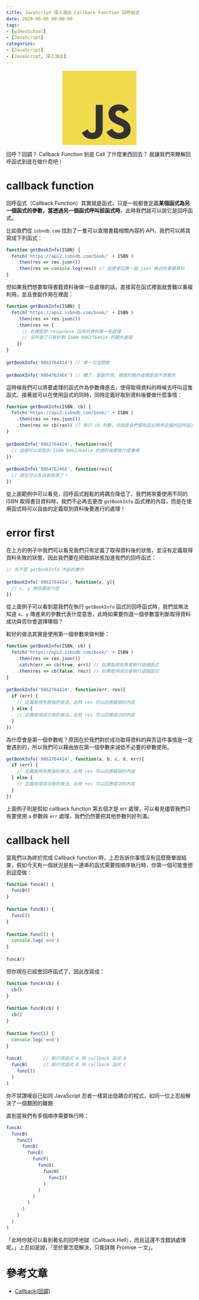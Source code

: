 ```yaml
---
title: JavaScript 深入淺出 Callback Function 回呼函式
date: 2020-06-08 00:00:00
tags:
- [w3HexSchool]
- [JavaScript]
categories: 
- [JavaScript]
- [JavaScript, 深入淺出]
---
```


<div style="display:flex;justify-content:center;">
  <img style="object-fit:cover;" src='/images/JavaScript/JavaScript-logo.png' width='200px' height='200px' />
</div>

回呼？回調？
Callback Function 到底 Call 了什麼東西回去？
就讓我們來瞭解回呼函式到底在做什麼吧！


<!-- more -->

# callback function
回呼函式（Callback Function）其實就是函式，只是一般都會定義**某個函式為另一個函式的參數，當透過另一個函式呼叫該函式時**，此時我們就可以說它是回呼函式。

比如我們從 `isbndb.com` 找到了一隻可以查閱書籍相關內容的 API，我們可以將其寫成下列函式：

```js
function getBookInfo(ISBN) {
  fetch('https://api2.isbndb.com/book/' + ISBN )
    .then(res => res.json())
    .then(res => console.log(res)) // 這裡會回應一個 json 格式的書籍資料
}
```

但如果我們想要取得書籍資料後做一些處理的話，直接寫在函式裡面就會難以重複利用，並且會副作用在裡面：
```js
function getBookInfo(ISBN) {
  fetch('https://api2.isbndb.com/book/' + ISBN )
    .then(res => res.json())
    .then(res => {
      // 在裡面對 responese 回來的資料做一些處理
      // 另外做了只有針對 ISBN 9862764414 的額外處理
    })
}

getBookInfo('9862764414') // 第一次沒問題

getBookInfo('986476246X') // 糟了，是副作用，裡面的額外處理是我不想要的
```

這時候我們可以將要處理的函式作為參數傳進去，使得取得資料的時候去呼叫這隻函式，接著就可以在使用函式的同時，同時定義好取到資料後要做什麼事情：

```js
function getBookInfo(ISBN, cb) {
  fetch('https://api2.isbndb.com/book/' + ISBN )
    .then(res => res.json())
    .then(res => cb(res)) // 執行 cb 參數，也就是我們使用函式時所定義的回呼函式。
}

getBookInfo('9862764414', function(res){
  // 這裡可以寫取到 ISBN 9862764414 的資料後要做什麼事情
})

getBookInfo('986476246X', function(res){
  // 現在可以各自做處理了！
})
```

從上面範例中可以看見，回呼函式輕鬆的將耦合降低了，我們將來要使用不同的 ISBN 取得書目資料時，我們不必再去更改 `getBookInfo` 函式裡的內容，而是在使用函式時可以自由的定義取到資料後要進行的處理！

# error first
在上方的例子中我們可以看見我們只有定義了取得資料後的狀態，並沒有定義取得資料失敗的狀態，因此我們要在把錯誤狀態加進我們的回呼函式：

```js
// 先不管 getBookInfo 內部的實作

getBookInfo('9862764414', function(x, y){
  // x, y 應該要是什麼
})
```

從上面例子可以看到當我們在執行 `getBookInfo` 函式的回呼函式時，我們並無法知道 `x`、`y` 傳進來的參數代表什麼意思，此時如果要你選一個參數當判斷取得資料成功與否你會選擇哪個？

較好的做法其實是使用第一個參數來做判斷：

```js
function getBookInfo(ISBN, cb) {
  fetch('https://api2.isbndb.com/book/' + ISBN )
    .then(res => res.json())
    .catch(err => cb(true, err)) // 如果取得失敗會執行這個函式
    .then(res => cb(false, res)) // 如果取得成功會執行這個函式
}

getBookInfo('9862764414', function(err, res){
  if (err) {
    // 定義取得失敗後的做法，此時 res 可以回應錯誤的內容
  } else {
    // 定義取得成功後的做法，此時 res 可以回應成功的內容
  }
})
```

為什麼會是第一個參數呢？原因在於我們對於成功取得資料的與否這件事情是一定會遇到的，所以我們可以藉由放在第一個參數來減低不必要的參數使用。

```js
getBookInfo('9862764414', function(a, b, c, d, err){
  if (err) {
    // 定義取得失敗後的做法，此時 res 可以回應錯誤的內容
  } else {
    // 定義取得成功後的做法，此時 res 可以回應成功的內容
  }
})
```

上面例子則是假如 callback function 第五個才是 err 處理，可以看見儘管我們只有要使用 `a` 參數與 `err` 處理，我們仍然要把其他參數列好列滿。

# callback hell
當我們以為終於完成 Callback function 時，上忍告訴你事情沒有這麼簡單就結束，假如今天有一個狀況是有一連串的函式需要按順序執行時，你第一個可能會想到這麼做：

```js
function funcA() {
  funcB()
}

function funcB() {
  funcC()
}

function funcC() {
  console.log('end')
}

funcA()
```

但你現在已經會回呼函式了，因此改寫成：

```js
function funcA(cb) {
  cb()
}

function funcB(cb) {
  cb()
}

function funcC() {
  console.log('end')
}

funcA(        // 執行完函式 A 時 callback 函式 B
  funcB(      // 執行完函式 B 時 callback 函式 C
    funcC()
  )
)
```
你不禁讚嘆自己如同 JavaScript 忍者一樣寫出低耦合的程式，如同一位上忍般解決了一個艱困的難題

直到當我們有多個順序需要執行時：

```js
funcA(
  funcB(
    funcC(
      funcD(
        funcE(
          funcF(
            funcG(
              funcH(
                funcI()
              )
            )
          )
        )
      )
    )
  )
)
```

「此時你就可以看到著名的回呼地獄（Callback Hell），而且這還不含錯誤處理呢。」上忍如是說，「至於要怎麼解決，只能詳閱 Promise 一文」。


# 參考文章
- [Callback(回調)](https://eyesofkids.gitbooks.io/javascript-start-from-es6/content/part4/callback.html)
